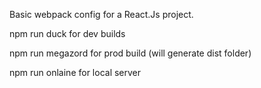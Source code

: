 Basic webpack config for a React.Js project.

npm run duck
for dev builds

npm run megazord
for prod build (will generate dist folder)

npm run onlaine
for local server